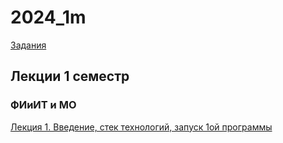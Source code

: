 # 2024_1m

[Задания](https://drive.google.com/drive/folders/1H6Lx8oZa6LBnLz5IT4-HaakGjofqpH1H)

## Лекции 1 семестр
### ФИиИТ и МО
[Лекция 1. Введение, стек технологий, запуск 1ой программы](https://t.me/programming_1m_2024/4)  
  